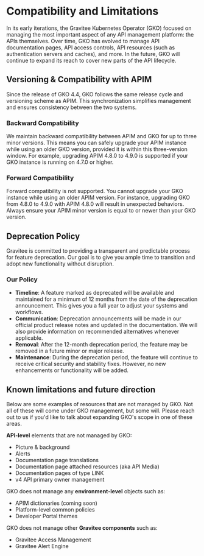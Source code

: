 # Compatibility and Limitations

In its early iterations, the Gravitee Kubernetes Operator (GKO) focused on managing the most important aspect of any API management platform: the APIs themselves. Over time, GKO has evolved to manage API documentation pages, API access controls, API resources (such as authentication servers and caches), and more. In the future, GKO will continue to expand its reach to cover new parts of the API lifecycle.

## Versioning & Compatibility with APIM

Since the release of GKO 4.4, GKO follows the same release cycle and versioning scheme as APIM. This synchronization simplifies management and ensures consistency between the two systems.

### Backward Compatibility

We maintain backward compatibility between APIM and GKO for up to three minor versions. This means you can safely upgrade your APIM instance while using an older GKO version, provided it is within this three-version window. For example, upgrading APIM 4.8.0 to 4.9.0 is supported if your GKO instance is running on 4.7.0 or higher.

### Forward Compatibility

Forward compatibility is not supported. You cannot upgrade your GKO instance while using an older APIM version. For instance, upgrading GKO from 4.8.0 to 4.9.0 with APIM 4.8.0 will result in unexpected behaviors. Always ensure your APIM minor version is equal to or newer than your GKO version.

## Deprecation Policy

Gravitee is committed to providing a transparent and predictable process for feature deprecation. Our goal is to give you ample time to transition and adopt new functionality without disruption.

### Our Policy

  - **Timeline**: A feature marked as deprecated will be available and maintained for a minimum of 12 months from the date of the deprecation announcement. This gives you a full year to adjust your systems and workflows.
  - **Communication**: Deprecation announcements will be made in our official product release notes and updated in the documentation. We will also provide information on recommended alternatives whenever applicable. 
  - **Removal**: After the 12-month deprecation period, the feature may be removed in a future minor or major release.
  - **Maintenance**: During the deprecation period, the feature will continue to receive critical security and stability fixes. However, no new enhancements or functionality will be added.

## Known limitations and future direction

Below are some examples of resources that are not managed by GKO. Not all of these will come under GKO management, but some will. Please reach out to us if you'd like to talk about expanding GKO's scope in one of these areas.

**API-level** elements that are not managed by GKO:


* Picture & background
* Alerts
* Documentation page translations
* Documentation page attached resources (aka API Media)
* Documentation pages of type LINK
* v4 API primary owner management

GKO does not manage any **environment-level** objects such as:

* APIM dictionaries (coming soon)
* Platform-level common policies
* Developer Portal themes

GKO does not manage other **Gravitee components** such as:

* Gravitee Access Management
* Gravitee Alert Engine

